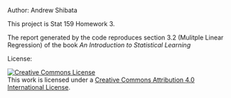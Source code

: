 Author: Andrew Shibata

This project is Stat 159 Homework 3.

The report generated by the code reproduces section 3.2 (Mulitple Linear Regression) of the book *An Introduction to Statistical Learning*

License:

<a rel="license" href="http://creativecommons.org/licenses/by/4.0/"><img alt="Creative Commons License" style="border-width:0" src="https://i.creativecommons.org/l/by/4.0/88x31.png" /></a><br />This work is licensed under a <a rel="license" href="http://creativecommons.org/licenses/by/4.0/">Creative Commons Attribution 4.0 International License</a>.